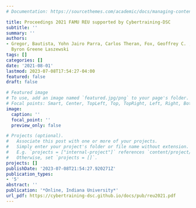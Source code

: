 ```yaml
---
# Documentation: https://sourcethemes.com/academic/docs/managing-content/

title: Proceedings 2021 FAMU REU supported by Cybertraining-DSC
subtitle: ''
summary: ''
authors:
- Gregor, Bautista, Yohn Jairo Parra, Carlos Theran, Fox, Geoffrey C. , Richard Alo,
  Byron Greene Laszewski
tags: []
categories: []
date: '2021-08-01'
lastmod: 2023-07-08T17:54:27-04:00
featured: false
draft: false

# Featured image
# To use, add an image named `featured.jpg/png` to your page's folder.
# Focal points: Smart, Center, TopLeft, Top, TopRight, Left, Right, BottomLeft, Bottom, BottomRight.
image:
  caption: ''
  focal_point: ''
  preview_only: false

# Projects (optional).
#   Associate this post with one or more of your projects.
#   Simply enter your project's folder or file name without extension.
#   E.g. `projects = ["internal-project"]` references `content/project/deep-learning/index.md`.
#   Otherwise, set `projects = []`.
projects: []
publishDate: '2023-07-08T21:54:27.920271Z'
publication_types:
- '5'
abstract: ''
publication: '*Online, Indiana University*'
url_pdf: https://cybertraining-dsc.github.io/docs/pub/reu2021.pdf
---
```

